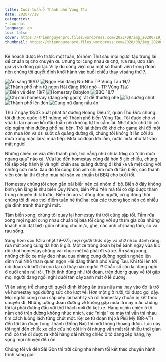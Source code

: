 ```yaml
---
title: Cuối tuần ở Thành phố Vũng Tàu
date: 2020/7/19
categories:
- Journal
language: en
toc: false
cover: https://thiennguyenpro.files.wordpress.com/2020/08/img_20200719_104745.jpg?w=800
thumbnail: https://thiennguyenpro.files.wordpress.com/2020/08/img_20200719_104745.jpg?w=300
---
```

Kế hoạch được lên trước một tuần, tối hôm Thứ sáu mọi người tập trung lại để chuẩn bị cho chuyến đi. Chúng tôi cùng nhau đi chợ, rửa rau, ướp sẵn gia vị và đóng gói lại. Vì lý do công việc của một số thành viên trong đoàn nên chúng tôi quyết định khởi hành vào buổi chiều thay vì sáng thứ 7. 

<!-- more -->
<div class="justified-gallery">

![Ăn sáng 19/07](https://thiennguyenpro.files.wordpress.com/2020/08/img_20200719_093459.jpg?w=724)
![Ngọn Hải đăng Núi Nhỏ TP Vũng Tàu 19/7](https://thiennguyenpro.files.wordpress.com/2020/08/20200719_104204.jpg?w=351)
![Thành phố nhìn từ ngọn Hải đăng (Núi nhỏ - TP Vũng Tàu)](https://thiennguyenpro.files.wordpress.com/2020/08/img_20200719_104745.jpg?w=724)
![Biển về đêm 18/7](https://thiennguyenpro.files.wordpress.com/2020/08/img_20200718_232657.jpg?w=543)
![Homestay Babylon](https://thiennguyenpro.files.wordpress.com/2020/08/img_20200718_220657.jpg?w=724)
![BBQ 18/7](https://thiennguyenpro.files.wordpress.com/2020/08/img_20200718_203813.jpg?w=724)
![Chị chủ homestay (đang xếp gạch) rất dễ thương nhé](https://thiennguyenpro.files.wordpress.com/2020/08/img_20200718_195008.jpg?w=724)
![Tự sướng chút](https://thiennguyenpro.files.wordpress.com/2020/08/img_20200718_194930.jpg?w=724)
![Thành phố lên đèn](https://thiennguyenpro.files.wordpress.com/2020/08/img_20200718_193111.jpg?w=724)
![Cung nữ đang nấu ăn](https://thiennguyenpro.files.wordpress.com/2020/08/img_20200718_192702.jpg?w=724)

</div>

Thứ 7 ngày 18/07. xuất phát từ đường Hoàng Diệu 2, quận Thủ Đức chúng tôi đi theo quốc lộ 51 hướng về Thành phố biển Vũng Tàu. Tôi được chở vì vừa bị tai nạn xe hồi đầu tuần nên không tự tin cầm lái. Nhờ được chở tôi có dịp ngắm nhìn đường phố hai bên. Trời lại thêm độ khó cho game khi đổ một cơn mưa lớn và dài suốt cả quảng đường đi, chúng tôi không ít lần cởi áo mưa xong mặc lại vì mưa tiếp. Mưa có đoạn lớn lắm, nước mưa như tát vào mặt người.

Những chiếc xe vừa đến thành phố, trời nắng như chưa từng có “cơn mưa ngang qua” nào cả. Vừa lúc đến homestay cũng đã hơn 5 giờ chiều, chúng tôi sắp xếp hành lý và nghỉ chân sau quãng đường đi khá xa và mệt cùng với những cơn mưa. Sau đó tôi cùng bốn anh chị em nữa đi tắm biển, các thành viên còn lại thì đi chợ mua hải sản và chuẩn bị BBQ cho buổi tối.

Homestay chúng tôi chọn gần bãi biển nên cả nhóm đi bộ. Biển ở đây không bình yên lặng lẽ như biển Quy Nhơn, biển Phú Yên mà tôi có dịp được thăm trong chuyến đi kì trước. Biển ồn ào và đông đúc người, cũng đúng thôi chúng tôi đi vào thời điểm tuần hè thứ hai của các trường học nên có nhiều gia đình tranh thủ nghỉ mát.

Tắm biển xong, chúng tôi quay lại homestay thì trời cũng sập tối. Tắm rửa xong mọi người cùng nhau chuẩn bị bữa tối cùng với sự tham gia của những khách mời đặt biệt: gồm những chú mực, ghẹ, các anh chị hàng tôm, sò và rau sống.

Sáng hôm sau (Chủ nhật 19-07), mọi người thức dậy và chờ nhau đánh răng, rửa mặt xong cũng đã hơn 9 giờ. Một xe trong đoàn bị bể bánh ngày vừa lúc rời khỏi homestay chừng vài chục mét và phải đi vá xe. Ăn sáng xong, những chiếc xe máy đèo nhau qua những cung đường ngoằn nghèo lên đỉnh Núi Nhỏ tham quan ngọn Hải đăng thành phố Vũng Tàu. Khi tôi lên tới nơi đoàn vơi bớt chỉ còn lại cả thảy năm người ?! Chắc số còn lại đang nghỉ ở dưới chân núi rồi. Thiệt tình đúng như tôi đoán, trên đường quay về tôi gặp mọi người đang ngồi nghỉ dưới tán cây xanh mát ở lề đường.

Vì ăn sáng trễ chúng tôi quyết định không ăn trưa nữa mà thay vào đó là trở về homestay ngủ dưỡng sức cho lượt về. Hơn một giờ rưỡi, tôi được gọi dậy. Mọi người cùng nhau sắp xếp lại hành lý và rời homestay chuẩn bị kết thúc chuyến đi. Những tưởng đoạn đường về không gặp mưa là may mắn chúng tôi lại phải đương đầu với thử thách mới đó kẹt xe. Hàng nghìn chiếc ô tô nằm chờ trên đường không nhúc nhích, các “ninja” xe máy thì vẫn thi nhau tìm cách luồng lách từng chút một. Kẹt xe từ đoạn thị xã Phú Mỹ (BR-VT) đến tới tận đoạn Long Thành (Đồng Nai) thì mới thông thoáng được. Lúc này tôi nghĩ đến chiếc xe cấp cứu hú còi inh ỏi nhưng vẫn mất rất nhiều thời gian mới có thể đi được ra khỏi hàng dài những chiếc ô tô đang xếp hàng, hy vọng mọi chuyện đều ổn.

Chúng tôi về đến Sài Gòn thì trời cũng nhá nhem tối kết thúc chuyến hành trình sóng gió!



